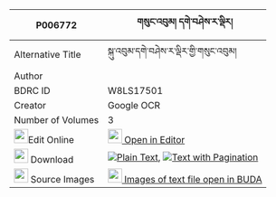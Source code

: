|P006772|གསུང་འབུམ། དགེ་བཤེས་ར་ལྡིར། 
| --- | --- 
|Alternative Title |སྐུ་འབུམ་དགེ་བཤེས་ར་ལྡིར་གྱི་གསུང་འབུམ།
|Author | 
|BDRC ID | W8LS17501
|Creator | Google OCR
|Number of Volumes| 3
|<img width="25" src="https://img.icons8.com/color/25/000000/edit-property.png">Edit Online| [<img width="25" src="https://avatars.githubusercontent.com/u/45091458?s=200&v=4"> Open in Editor](http://editor.openpecha.org/P006772)
|<img width="25" src="https://img.icons8.com/fluent/48/000000/download-2.png"/>  Download | [![](https://img.icons8.com/color/20/000000/txt.png)Plain Text](https://github.com/Openpecha/P006772/releases/download/v1/sungbum_geshe_ra_dir_plain_P006772.zip), [![](https://img.icons8.com/color/20/000000/txt.png)Text with Pagination](https://github.com/Openpecha/P006772/releases/download/v1/sungbum_geshe_ra_dir_pages_P006772.zip)
|<img width="25" src="https://img.icons8.com/plasticine/100/000000/pictures-folder.png"/>  Source Images | [<img width="25" src="https://library.bdrc.io/icons/BUDA-small.svg"> Images of text file open in BUDA](https://library.bdrc.io/show/bdr:W8LS17501)